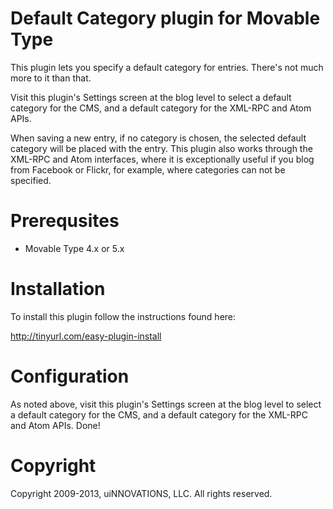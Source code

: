 # Default Category plugin for Movable Type

This plugin lets you specify a default category for entries. There's not much
more to it than that.

Visit this plugin's Settings screen at the blog level to select a default
category for the CMS, and a default category for the XML-RPC and Atom APIs.

When saving a new entry, if no category is chosen, the selected default
category will be placed with the entry. This plugin also works through the
XML-RPC and Atom interfaces, where it is exceptionally useful if you blog from
Facebook or Flickr, for example, where categories can not be specified.

# Prerequsites

* Movable Type 4.x or 5.x

# Installation

To install this plugin follow the instructions found here:

http://tinyurl.com/easy-plugin-install

# Configuration

As noted above, visit this plugin's Settings screen at the blog level to select
a default category for the CMS, and a default category for the XML-RPC and Atom
APIs. Done!

# Copyright

Copyright 2009-2013, uiNNOVATIONS, LLC. All rights reserved.
